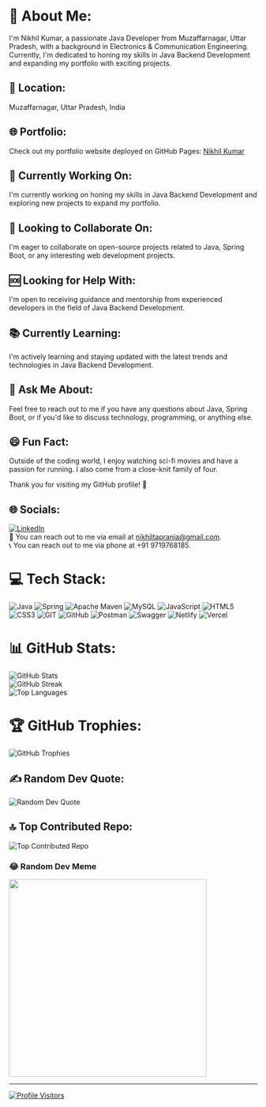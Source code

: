 # 🌟 About Me:
I'm Nikhil Kumar, a passionate Java Developer from Muzaffarnagar, Uttar Pradesh, with a background in Electronics & Communication Engineering. Currently, I'm dedicated to honing my skills in Java Backend Development and expanding my portfolio with exciting projects.

## 📍 Location:
Muzaffarnagar, Uttar Pradesh, India

## 🌐 Portfolio:
Check out my portfolio website deployed on GitHub Pages: [Nikhil Kumar](https://nikhiltaprania.github.io)

## 🚀 Currently Working On:
I'm currently working on honing my skills in Java Backend Development and exploring new projects to expand my portfolio.

## 👥 Looking to Collaborate On:
I'm eager to collaborate on open-source projects related to Java, Spring Boot, or any interesting web development projects.

## 🆘 Looking for Help With:
I'm open to receiving guidance and mentorship from experienced developers in the field of Java Backend Development.

## 📚 Currently Learning:
I'm actively learning and staying updated with the latest trends and technologies in Java Backend Development.

## 💬 Ask Me About:
Feel free to reach out to me if you have any questions about Java, Spring Boot, or if you'd like to discuss technology, programming, or anything else.

## 😄 Fun Fact:
Outside of the coding world, I enjoy watching sci-fi movies and have a passion for running. I also come from a close-knit family of four.

Thank you for visiting my GitHub profile! 🙌

## 🌐 Socials:
[![LinkedIn](https://img.shields.io/badge/LinkedIn-%230077B5.svg?logo=linkedin&logoColor=white)](https://www.linkedin.com/in/nikhil-kumar-003143281/) <br/>
📧 You can reach out to me via email at [nikhiltaprania@gmail.com](mailto:nikhiltaprania@gmail.com). <br/>
📞 You can reach out to me via phone at +91 9719768185.

# 💻 Tech Stack:
![Java](https://img.shields.io/badge/java-%23ED8B00.svg?style=for-the-badge&logo=java&logoColor=white) ![Spring](https://img.shields.io/badge/spring-%236DB33F.svg?style=for-the-badge&logo=spring&logoColor=white) ![Apache Maven](https://img.shields.io/badge/Apache%20Maven-C71A36?style=for-the-badge&logo=Apache%20Maven&logoColor=white) ![MySQL](https://img.shields.io/badge/mysql-%2300f.svg?style=for-the-badge&logo=mysql&logoColor=white) ![JavaScript](https://img.shields.io/badge/javascript-%23323330.svg?style=for-the-badge&logo=javascript&logoColor=%23F7DF1E) ![HTML5](https://img.shields.io/badge/html5-%23E34F26.svg?style=for-the-badge&logo=html5&logoColor=white) ![CSS3](https://img.shields.io/badge/css3-%231572B6.svg?style=for-the-badge&logo=css3&logoColor=white) ![GIT](https://img.shields.io/badge/Git-fc6d26?style=for-the-badge&logo=git&logoColor=white) ![GitHub](https://img.shields.io/badge/GitHub-%23121011.svg?style=for-the-badge&logo=github&logoColor=white) ![Postman](https://img.shields.io/badge/Postman-FF6C37?style=for-the-badge&logo=postman&logoColor=white) ![Swagger](https://img.shields.io/badge/-Swagger-%23Clojure?style=for-the-badge&logo=swagger&logoColor=white) ![Netlify](https://img.shields.io/badge/netlify-%23000000.svg?style=for-the-badge&logo=netlify&logoColor=#00C7B7) ![Vercel](https://img.shields.io/badge/vercel-%23000000.svg?style=for-the-badge&logo=vercel&logoColor=white)

# 📊 GitHub Stats:
![GitHub Stats](https://github-readme-stats.vercel.app/api?username=nikhiltaprania&theme=dark&show_icons=true&hide_border=false&count_private=true)<br/>
![GitHub Streak](https://github-readme-streak-stats.herokuapp.com/?user=nikhiltaprania&theme=dark&hide_border=false)<br/>
![Top Languages](https://github-readme-stats.vercel.app/api/top-langs/?username=nikhiltaprania&theme=dark&show_icons=true&hide_border=false&layout=compact)

# 🏆 GitHub Trophies:
![GitHub Trophies](https://github-profile-trophy.vercel.app/?username=nikhiltaprania&theme=radical&no-frame=false&no-bg=true&margin-w=4)

## ✍️ Random Dev Quote:
![Random Dev Quote](https://quotes-github-readme.vercel.app/api?type=horizontal&theme=radical)

## 🔝 Top Contributed Repo:
![Top Contributed Repo](https://github-contributor-stats.vercel.app/api?username=nikhiltaprania&limit=5&theme=dark&combine_all_yearly_contributions=true)

### 😂 Random Dev Meme
<img src='https://randommeme-five.vercel.app/' style="height: 400px;"/>

---
[![Profile Visitors](https://visitcount.itsvg.in/api?id=nikhiltaprania&icon=0&color=0)](https://visitcount.itsvg.in)